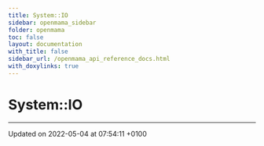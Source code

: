 ```yaml
---
title: System::IO
sidebar: openmama_sidebar
folder: openmama
toc: false
layout: documentation
with_title: false
sidebar_url: /openmama_api_reference_docs.html
with_doxylinks: true
---
```


# System::IO








-------------------------------

Updated on 2022-05-04 at 07:54:11 +0100